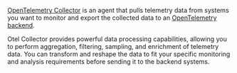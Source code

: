 [OpenTelemetry Collector](https://uptrace.dev/opentelemetry/collector.html) is an agent that pulls telemetry data from systems you want to monitor and export the collected data to an [OpenTelemetry backend](https://uptrace.dev/blog/opentelemetry-backend.html).

Otel Collector provides powerful data processing capabilities, allowing you to perform aggregation, filtering, sampling, and enrichment of telemetry data. You can transform and reshape the data to fit your specific monitoring and analysis requirements before sending it to the backend systems.
